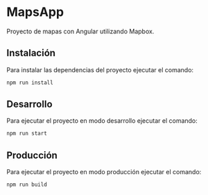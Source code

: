 # MapsApp

Proyecto de mapas con Angular utilizando Mapbox.

## Instalación

Para instalar las dependencias del proyecto ejecutar el comando:

```bash
npm run install
```

## Desarrollo

Para ejecutar el proyecto en modo desarrollo ejecutar el comando:

```bash
npm run start
```

## Producción

Para ejecutar el proyecto en modo producción ejecutar el comando:

```bash
npm run build
```
